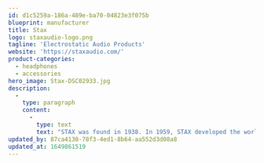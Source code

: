 ```yaml
---
id: d1c5259a-186a-489e-ba70-04823e3f075b
blueprint: manufacturer
title: Stax
logo: staxaudio-logo.png
tagline: 'Electrostatic Audio Products'
website: 'https://staxaudio.com/'
product-categories:
  - headphones
  - accessories
hero_image: Stax-DSC02933.jpg
description:
  -
    type: paragraph
    content:
      -
        type: text
        text: "STAX was found in 1938. In 1959, STAX developed the world’s first electrostatic headphone and introduced SR-1 in 1960.\_ Today STAX continues their tradition by offering the finest headphones for both professional and audiophile applications. \_STAX refers to all its headphones “EARSPEAKERS”; such Ultra-High Fidelity devices for reproducing music can only be compared with the best cost-no-object loudspeakers, not other headphones. \_The term ”EARSPEAKER” is, therefore, more descriptive of STAX’s contribution to today’s most advanced level of sonic transduction."
updated_by: 87ca4130-78f3-4ed1-8b64-aa552d3d08a8
updated_at: 1649861519
---
```

